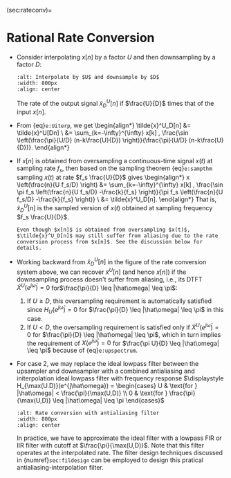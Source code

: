 (sec:rateconv)=
# Rational Rate Conversion
* Consider interpolating $x[n]$ by a factor $U$ and then downsampling
  by a factor $D$:
  ```{image} ../figs/rateconv1.jpg 
  :alt: Interpolate by $U$ and downsample by $D$ 
  :width: 800px 
  :align: center 
  ``` 
  The rate of the output signal $\tilde{x}^U_D[n]$ if $\frac{U}{D}$
  times that of the input $x[n]$.

* From {eq}`e:Uiterp`, we get
  \begin{align*}
  \tilde{x}^U_D[n] &= \tilde{x}^U[Dn]
  \\
  &= 
  \sum_{k=-\infty}^{\infty} x[k] \, \frac{\sin
  \left(\frac{\pi}{U/D} (n-k\frac{U}{D}) \right)}{\frac{\pi}{U/D}
  (n-k\frac{U}{D})}.
  \end{align*}
  
* If $x[n]$ is obtained from oversampling a continuous-time signal
  $x(t)$ at sampling rate $f_s$, then based on the sampling theorem
  {eq}`e:sampthm` sampling $x(t)$ at rate $f_s
  \frac{U}{D}$ gives
  \begin{align*}
  x \left(\frac{n}{U f_s/D} \right) 
  &= 
  \sum_{k=-\infty}^{\infty} x[k] \, \frac{\sin \pi
  f_s \left(\frac{n}{U f_s/D} -\frac{k}{f_s} \right)}{\pi f_s \left(\frac{n}{U f_s/D} -\frac{k}{f_s} \right)}
  \\
  &= \tilde{x}^U_D[n].
  \end{align*}
  That is, $\tilde{x}^U_D[n]$ is the sampled version of $x(t)$
  obtained at sampling frequency $f_s \frac{U}{D}$.
  ```{caution}
  Even though $x[n]$ is obtained from oversampling $x(t)$,
  $\tilde{x}^U_D[n]$ may still suffer from aliasing due to the rate
  conversion process from $x[n]$. See the discussion below for details.
  ```
  
* Working backward from $\tilde{x}^U_D[n]$ in the figure of the rate
  conversion system above, we can recover $\tilde{x}^U[n]$ (and hence
  $x[n]$) if the downsampling process doesn't suffer from aliasing,
  i.e., its DTFT $\tilde{X}^U(e^{j\hat\omega}) = 0$ for$\frac{\pi}{D}
  \leq |\hat\omega| \leq \pi$:
  1. If $U \geq D$, this oversampling requirement is automatically
     satisfied since $H_U(e^{j\hat\omega}) = 0$ for $\frac{\pi}{D} \leq
     |\hat\omega| \leq \pi$ in this case.
  2. If $U < D$, the oversampling requirement is satisfied only
      if $\tilde{X}^U(e^{j\hat\omega}) = 0$ for $\frac{\pi}{D} \leq
      |\hat\omega| \leq \pi$, which in turn implies the requirement of
      $X(e^{j\hat\omega}) = 0$ for $\frac{\pi U}{D} \leq
      |\hat\omega| \leq \pi$ because of  {eq}`e:upspectrum`.

* For case 2, we may replace the ideal lowpass filter between the
  upsampler and downsampler with a combined antialiasing and
  initerpolation ideal lowpass filter with frequency response
  $\displaystyle H_{\max(U.D)}(e^{j\hat\omega}) = \begin{cases} U &
  \text{for } |\hat\omega| < \frac{\pi}{\max(U,D)} \\ 0 & \text{for }
  \frac{\pi}{\max(U,D)} \leq |\hat\omega| \leq \pi \end{cases}$
  ```{image} ../figs/rateconv2.jpg 
  :alt: Rate conversion with antialiasing filter 
  :width: 800px 
  :align: center 
  ``` 
  In practice, we have to approximate the ideal filter with a lowpass
  FIR or IIR filter with cutoff at $\frac{\pi}{\max(U,D)}$. Note that
  this filter operates at the interpolated rate. The filter design
  techniques discussed in {numref}`sec:fildesign` can be employed to
  design this pratical antialiasing-interpolation filter.
